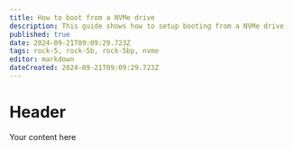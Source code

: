 ```yaml
---
title: How to boot from a NVMe drive
description: This guide shows how to setup booting from a NVMe drive
published: true
date: 2024-09-21T09:09:29.723Z
tags: rock-5, rock-5b, rock-5bp, nvme
editor: markdown
dateCreated: 2024-09-21T09:09:29.723Z
---
```


# Header
Your content here